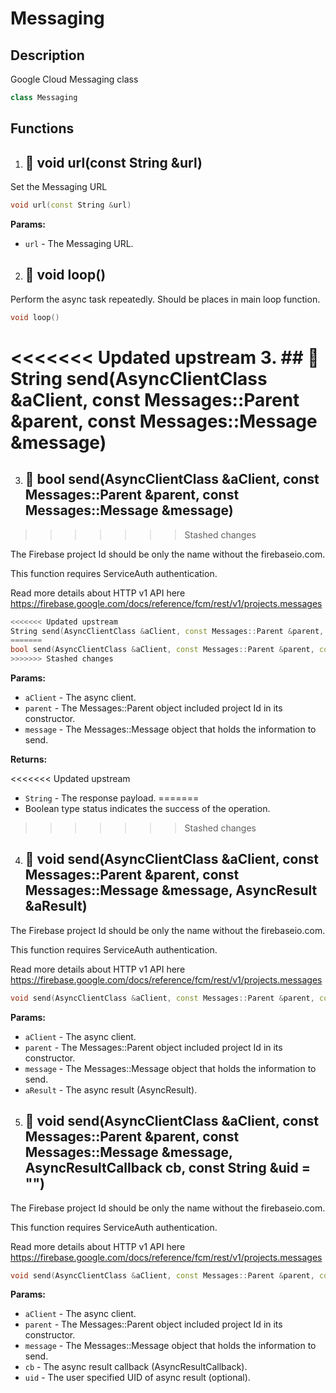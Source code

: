 # Messaging

## Description

Google Cloud Messaging class


```cpp
class Messaging
```

## Functions


1. ## 🔹  void url(const String &url)

Set the Messaging URL

```cpp
void url(const String &url)
```

**Params:**

- `url` - The Messaging URL.


2. ## 🔹  void loop()

Perform the async task repeatedly.
Should be places in main loop function.

```cpp
void loop()
```


<<<<<<< Updated upstream
3. ## 🔹  String send(AsyncClientClass &aClient, const Messages::Parent &parent, const Messages::Message &message)
=======
3. ## 🔹  bool send(AsyncClientClass &aClient, const Messages::Parent &parent, const Messages::Message &message)
>>>>>>> Stashed changes


The Firebase project Id should be only the name without the firebaseio.com.

This function requires ServiceAuth authentication.

Read more details about HTTP v1 API here https://firebase.google.com/docs/reference/fcm/rest/v1/projects.messages

```cpp
<<<<<<< Updated upstream
String send(AsyncClientClass &aClient, const Messages::Parent &parent, const Messages::Message &message)
=======
bool send(AsyncClientClass &aClient, const Messages::Parent &parent, const Messages::Message &message)
>>>>>>> Stashed changes
```

**Params:**

- `aClient` - The async client.
- `parent` - The Messages::Parent object included project Id in its constructor.
- `message` - The Messages::Message object that holds the information to send.

**Returns:**

<<<<<<< Updated upstream
- `String` - The response payload.
=======
- Boolean type status indicates the success of the operation.
>>>>>>> Stashed changes

4. ## 🔹  void send(AsyncClientClass &aClient, const Messages::Parent &parent, const Messages::Message &message, AsyncResult &aResult)


The Firebase project Id should be only the name without the firebaseio.com.

This function requires ServiceAuth authentication.

Read more details about HTTP v1 API here https://firebase.google.com/docs/reference/fcm/rest/v1/projects.messages

```cpp
void send(AsyncClientClass &aClient, const Messages::Parent &parent, const Messages::Message &message, AsyncResult &aResult)
```

**Params:**

- `aClient` - The async client.
- `parent` - The Messages::Parent object included project Id in its constructor.
- `message` - The Messages::Message object that holds the information to send.
- `aResult` - The async result (AsyncResult).


5. ## 🔹  void send(AsyncClientClass &aClient, const Messages::Parent &parent, const Messages::Message &message, AsyncResultCallback cb, const String &uid = "")


The Firebase project Id should be only the name without the firebaseio.com.

This function requires ServiceAuth authentication.

Read more details about HTTP v1 API here https://firebase.google.com/docs/reference/fcm/rest/v1/projects.messages

```cpp
void send(AsyncClientClass &aClient, const Messages::Parent &parent, const Messages::Message &message, AsyncResultCallback cb, const String &uid = "")
```

**Params:**

- `aClient` - The async client.
- `parent` - The Messages::Parent object included project Id in its constructor.
- `message` - The Messages::Message object that holds the information to send.
- `cb` - The async result callback (AsyncResultCallback).
- `uid` - The user specified UID of async result (optional).

